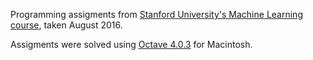 Programming assigments from [Stanford University's Machine Learning course](https://www.coursera.org/learn/machine-learning), taken August 2016.

Assigments were solved using [Octave 4.0.3](https://www.gnu.org/software/octave/) for Macintosh.